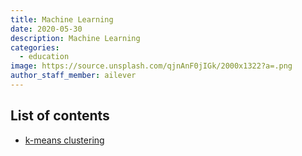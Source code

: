 ```yaml
---
title: Machine Learning
date: 2020-05-30
description: Machine Learning
categories:
  - education
image: https://source.unsplash.com/qjnAnF0jIGk/2000x1322?a=.png
author_staff_member: ailever
---
```


## List of contents

- [k-means clustering](https://ailever.github.io/education/2020/05/30/ML-kmeans/)
